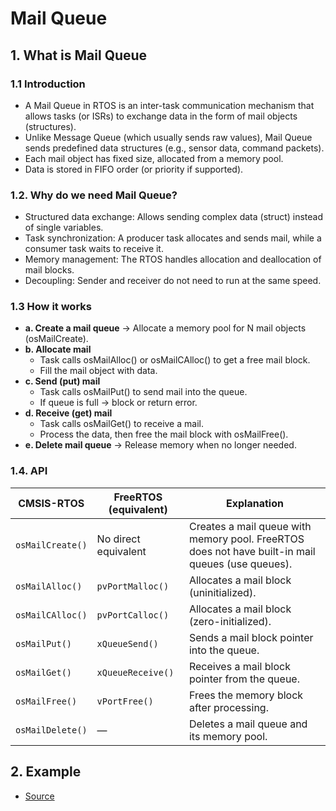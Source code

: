 # Mail Queue

## 1. What is Mail Queue

### 1.1 Introduction

- A Mail Queue in RTOS is an inter-task communication mechanism that allows tasks (or ISRs) to exchange data in the form of mail objects (structures).
- Unlike Message Queue (which usually sends raw values), Mail Queue sends predefined data structures (e.g., sensor data, command packets).
- Each mail object has fixed size, allocated from a memory pool.
- Data is stored in FIFO order (or priority if supported).

### 1.2. Why do we need Mail Queue?

- Structured data exchange: Allows sending complex data (struct) instead of single variables.
- Task synchronization: A producer task allocates and sends mail, while a consumer task waits to receive it.
- Memory management: The RTOS handles allocation and deallocation of mail blocks.
- Decoupling: Sender and receiver do not need to run at the same speed.

### 1.3 How it works

- **a. Create a mail queue** → Allocate a memory pool for N mail objects (osMailCreate).
- **b. Allocate mail**
  - Task calls osMailAlloc() or osMailCAlloc() to get a free mail block.
  - Fill the mail object with data.
- **c. Send (put) mail**
  - Task calls osMailPut() to send mail into the queue.
  - If queue is full → block or return error.
- **d. Receive (get) mail**
  - Task calls osMailGet() to receive a mail.
  - Process the data, then free the mail block with osMailFree().
- **e. Delete mail queue** → Release memory when no longer needed.

### 1.4. API

| **CMSIS-RTOS**   | **FreeRTOS (equivalent)** | **Explanation**                                                                                  |
| ---------------- | ------------------------- | ------------------------------------------------------------------------------------------------ |
| `osMailCreate()` | No direct equivalent      | Creates a mail queue with memory pool. FreeRTOS does not have built-in mail queues (use queues). |
| `osMailAlloc()`  | `pvPortMalloc()`          | Allocates a mail block (uninitialized).                                                          |
| `osMailCAlloc()` | `pvPortCalloc()`          | Allocates a mail block (zero-initialized).                                                       |
| `osMailPut()`    | `xQueueSend()`            | Sends a mail block pointer into the queue.                                                       |
| `osMailGet()`    | `xQueueReceive()`         | Receives a mail block pointer from the queue.                                                    |
| `osMailFree()`   | `vPortFree()`             | Frees the memory block after processing.                                                         |
| `osMailDelete()` | —                         | Deletes a mail queue and its memory pool.                                                        |

## 2. Example 

- [Source](Example1/main.c)
  
